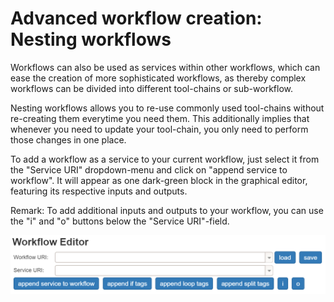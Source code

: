 # Advanced workflow creation: Nesting workflows

Workflows can also be used as services within other workflows, which can ease the creation of more sophisticated workflows, as thereby complex workflows can be divided into different tool-chains or sub-workflow.

Nesting workflows allows you to re-use commonly used tool-chains without re-creating them everytime you need them. This additionally implies that whenever you need to update your tool-chain, you only need to perform those changes in one place.

To add a workflow as a service to your current workflow, just select it from the "Service URI" dropdown-menu and click on "append service to workflow". It will appear as one dark-green block in the graphical editor, featuring its respective inputs and outputs.

Remark: To add additional inputs and outputs to your workflow, you can use the "i" and "o" buttons below the "Service URI"-field.

![wfe_1.PNG](img_workflows/wfe_1.PNG)